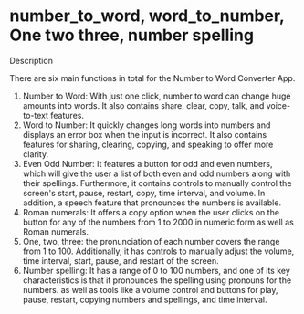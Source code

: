 # number_to_word, word_to_number, One two three, number spelling

Description

There are six main functions in total for the Number to Word Converter App.
1.	Number to Word: With just one click, number to word can change huge amounts into words. It also contains share, clear, copy, talk, and voice-to-text features.
2.	Word to Number: It quickly changes long words into numbers and displays an error box when the input is incorrect. It also contains features for sharing, clearing, copying, and speaking to offer more clarity.
3.	Even Odd Number: It features a button for odd and even numbers, which will give the user a list of both even and odd numbers along with their spellings. Furthermore, it contains controls to manually control the screen's start, pause, restart, copy, time interval, and volume. In addition, a speech feature that pronounces the numbers is available.
4.	Roman numerals: It offers a copy option when the user clicks on the button for any of the numbers from 1 to 2000 in numeric form as well as Roman numerals.
5.	One, two, three: the pronunciation of each number covers the range from 1 to 100. Additionally, it has controls to manually adjust the volume, time interval, start, pause, and restart of the screen.
6.	Number spelling: It has a range of 0 to 100 numbers, and one of its key characteristics is that it pronounces the spelling using pronouns for the numbers. as well as tools like a volume control and buttons for play, pause, restart, copying numbers and spellings, and time interval.

